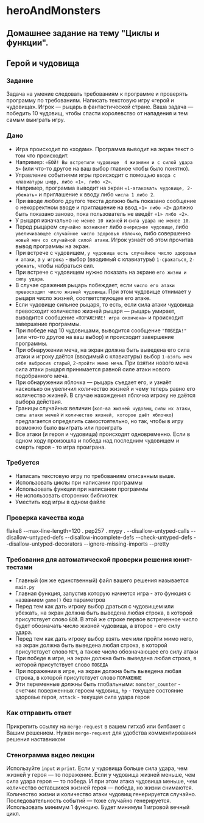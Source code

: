 # heroAndMonsters
## Домашнее задание на тему "Циклы и функции". 
## Герой и чудовища
### Задание
Задача на умение следовать требованиям к программе и проверять программу по требованиям.
Написать текстовую игру «герой и чудовища». 
Игрок — рыцарь в фантастической стране. Ваша задача — победить 10 чудовищ, чтобы спасти королевство от нападения и тем самым выиграть игру.

### Дано
- Игра происходит по «ходам». Программа выводит на экран текст о том что происходит.
- Например: `«БОЙ! Вы встретили чудовище  4 жизнями и с силой удара 5»` (или что-то другое на ваш выбор главное чтобы было понятно).
- Управление событиями игры происходит с помощью `ввода с клавиатуры цифр, либо «1», либо «2»`.
- Например, программа выводит на экран `«1-атаковать чудовище, 2-убежать»` и приглашение к вводу либо `числа 1 либо 2`.
- При вводе любого другого текста должно быть показано сообщение о некорректном вводе и приглашение на ввод `«1» либо «2»` должно быть показано заново, пока пользователь не введёт `«1» либо «2»`.
- У рыцаря изначально `не менее 10 жизней` и `сила удара не менее 10`.
- Перед рыцарем `случайно возникает` либо `очередное чудовище`, либо `увеличивающее случайное число здоровья яблочко`, либо совершенно `новый меч со случайной силой атаки`. Игрок узнаёт об этом прочитав вывод программы на экран.
- При встрече с чудовищем, `у чудовища есть случайное число здоровья и атаки`, а `у игрока` - выбор (вводимый с клавиатуры) `1-сражаться`, `2-убежать`, чтобы набраться сил.
- При встрече с чудовищем нужно показать на экране `его жизни и силу удара`.
- В случае сражения рыцарь побеждает, если `число его атаки превосходит число жизней чудовища`. При этом чудовище отнимает у рыцаря число жизней, соответствующее его атаке.
- Если чудовище сильнее рыцаря, то есть, если сила атаки чудовища превосходит количество жизней рыцаря — рыцарь умирает, выводится сообщение `«ПОРАЖЕНИЕ! игра окончена»` и происходит завершение программы.
- При победе над 10 чудовищами, выводится сообщение  `"ПОБЕДА!"` (или что-то другое на ваш выбор) и происходит завершение программы.
- При обнаружении меча, на экран должна быть выведена его сила атаки и игроку даётся (вводимый с клавиатуры) выбор `1-взять меч себе выбросив старый`, `2-пройти мимо меча`. При взятии нового меча сила атаки рыцаря принимается равной силе атаки нового подобранного меча.
- При обнаружении яблочка — рыцарь съедает его, и узнаёт насколько он увеличил количество жизней и чему теперь равно его количество жизней. В случае нахождения яблочка игроку не даётся выбора действия.
- Границы случайных величин (`кол-ва жизней чудовищ`, `силы их атаки`, `силы атаки мечей` и `количество жизней, которое даёт яблочко`) предлагается определить самостоятельно, но так, чтобы в игру возможно было выиграть или проиграть
- Все атаки (и героя и чудовища) происходят одновременно. Если в одном ходу произошла и победа над последним чудовищем и смерть героя - то игра проиграна.

### Требуется
- Написать текстовую игру по требованиям описанным выше.
- Использовать циклы при написании программы
- Использовать функции при написании программы
- Не использовать сторонних библиотек
- Уместить код игры в одном файле

### Проверка качества кода
flake8 --max-line-length=120 .
pep257 .
mypy . --disallow-untyped-calls --disallow-untyped-defs --disallow-incomplete-defs --check-untyped-defs  --disallow-untyped-decorators --ignore-missing-imports --pretty

### Требования для автоматической проверки решения юнит-тестами
- Главный (он же единственный) файл вашего решения называется `main.py`
- Главная функция, запустив которую начнется игра - это функция с названием `game()` без параметров
- Перед тем как дать игроку выбор драться с чудовищем или убежать, на экран должна быть выведена любая строка, в которой присутствует слово `БОЙ`. В этой же строке первое встреченное число будет обозначать число жизней чудовища, а второе - его силу удара.
- Перед тем как дать игроку выбор взять меч или пройти мимо него, на экран должна быть выведена любая строка, в которой присутствует слово `МЕЧ`, а также число обозначающее его силу атаки
- При победе в игре, на экран должна быть выведена любая строка, в которой присутствует слово `ПОБЕДА`
- При поражении в игре, на экран должна быть выведена любая строка, в которой присутствует слово `ПОРАЖЕНИЕ`
- Эти переменные должны быть глобальными: `monster_counter` - счетчик поверженных героем чудовищ, `hp` - текущее состояние здоровье героя, `attack` - текущая сила удара героя

### Как отправить ответ
Прикрепить ссылку на `merge-request` в вашем гитхаб или битбакет с Вашим решением. Нужен `merge-request` для удобства комментирования решения наставником

### Стенограмма видео лекции
Используйте `input` и `print`. 
Если у чудовища больше сила удара, чем жизней у героя — то поражение.
Если у чудовища жизней меньше, чем сила удара героя — то победа.
И при этом атака чудовища меньше, чем количество оставшихся жизней героя — победа, но жизни снимаются.
Количество жизни и количество атаки чудовищ генерируется случайно.
Последовательность событий — тоже случайно генерируется.
Использовать минимум 1 функцию.
Будет минимум 1 игровой вечный цикл.